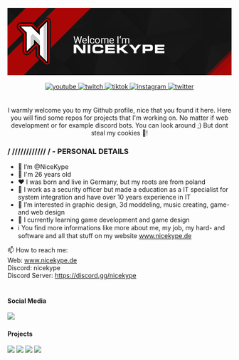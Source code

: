![header](https://github.com/NiceKype/NiceKype/blob/main/github-header.png?raw=true "header")

<div align="center">
<a href="https://nicekype.de/youtube" target="_blank">
<img src=https://img.shields.io/badge/youtube-DC472E.svg?&style=for-the-badge&logo=youtube&logoColor=white&labelColor=#fff alt=youtube style="margin-bottom: 5px;" />
</a>  
<a href="https://nicekype.de/twitch" target="_blank">
<img src=https://img.shields.io/badge/twitch-9146FF.svg?&style=for-the-badge&logo=twitch&logoColor=white&labelColor=#fff alt=twitch style="margin-bottom: 5px;" />
</a>  
<a href="https://nicekype.de/tiktok" target="_blank">
<img src=https://img.shields.io/badge/tiktok-000000.svg?&style=for-the-badge&logo=tiktok&logoColor=white&labelColor=#fff alt=tiktok style="margin-bottom: 5px;" />
</a> 
<a href="https://nicekype.de/instagram" target="_blank">
<img src=https://img.shields.io/badge/instagram-FBCD3F.svg?&style=for-the-badge&logo=instagram&logoColor=white&labelColor=#fff alt=instagram style="margin-bottom: 5px;" />
</a>   
<a href="https://nicekype.de/twitter" target="_blank">
<img src=https://img.shields.io/badge/twitter-50ABF1.svg?&style=for-the-badge&logo=x&logoColor=white&labelColor=#fff alt=twitter style="margin-bottom: 5px;" />
</a>  
</div> <br />

<p align="center">I warmly welcome you to my Github profile, nice that you found it here. Here you will find some repos for projects that I'm working on. No matter if web development or for example discord bots. You can look around ;) But dont steal my cookies 🍪!</p>

### / //////////// / - PERSONAL DETAILS

- 👋 I’m @NiceKype
- 💯 I'm 26 years old
- ❤️ I was born and live in Germany, but my roots are from poland
- 🏢 I work as a security officer but made a education as a IT specialist for system integration and have over 10 years experience in IT
- 👀 I’m interested in graphic design, 3d moddeling, music creating, game- and web design
- 🌱 I currently learning game development and game design
- ℹ️ You find more informations like more about me, my job, my hard- and software and all that stuff on my website www.nicekype.de

📫 How to reach me:<br>
Web: www.nicekype.de<br>
Discord: nicekype<br>
Discord Server: https://discord.gg/nicekype<br>

#

#### Social Media
[![](https://img.shields.io/badge/My%20social%20media%20links-www.nicekype.de/links-%23ab0606?style=for-the-badge)](https://nicekype.de/links)

#### Projects
[![](https://img.shields.io/website?down_color=darkred&down_message=Offline&label=Nicekype.de&style=for-the-badge&up_color=green&up_message=Online&url=https%3A%2F%2Fnicekype.de)](https://nicekype.de)
[![](https://img.shields.io/website?down_color=darkred&down_message=Offline&label=Nicekype.dev&style=for-the-badge&up_color=green&up_message=Online&url=https%3A%2F%2Fnicekype.dev)](https://nicekype.dev)
[![](https://img.shields.io/website?down_color=darkred&down_message=Offline&label=Purenext.de&style=for-the-badge&up_color=green&up_message=Online&url=https%3A%2F%2Fpurenext.de)](https://purenext.de)
[![](https://img.shields.io/website?down_color=darkred&down_message=Offline&label=Amucom-Studios.de&style=for-the-badge&up_color=green&up_message=Online&url=https%3A%2F%2Famucom-studios.de)](https://amucom-studios.de)

<!---
NiceKype/NiceKype is a ✨ special ✨ repository because its `README.md` (this file) appears on your GitHub profile.
You can click the Preview link to take a look at your changes.
--->
